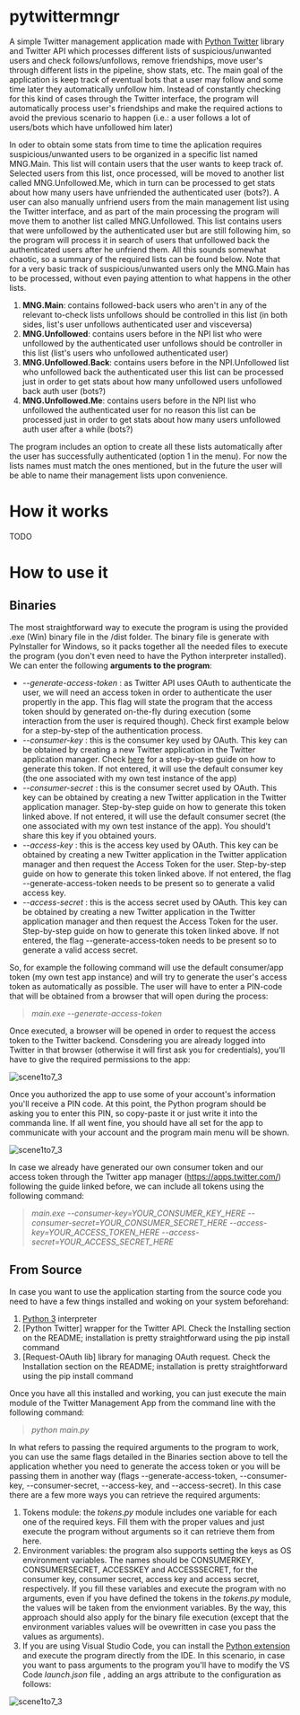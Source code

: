 # pytwittermngr
A simple Twitter management application made with [Python Twitter](https://github.com/bear/python-twitter) library and Twitter API which processes different lists of suspicious/unwanted users and check follows/unfollows, remove friendships, move user's through different lists in the pipeline, show stats, etc. The main goal of the application is keep track of eventual bots that a user may follow and some time later they automatically unfollow him. Instead of constantly checking for this kind of cases through the Twitter interface, the program will automatically process user's friendships and make the required actions to avoid the previous scenario to happen (i.e.: a user follows a lot of users/bots which have unfollowed him later)

In oder to obtain some stats from time to time the aplication requires suspicious/unwanted users to be organized in a specific list named MNG.Main. This list will contain users that the user wants to keep track of. Selected users from this list, once processed, will be moved to another list called MNG.Unfollowed.Me, which in turn can be processed to get stats about how many users have unfriended the authenticated user (bots?). A user can also manually unfriend users from the main management list using the Twitter interface, and as part of the main processing the program will move them to another list called MNG.Unfollowed. This list contains users that were unfollowed by the authenticated user but are still following him, so the program will process it in search of users that unfollowed back the authenticated users after he unfriend them. All this sounds somewhat chaotic, so a summary of the required lists can be found below. Note that for a very basic track of suspicious/unwanted users only the MNG.Main has to be processed, without even paying attention to what happens in the other lists.

1. **MNG.Main**: contains followed-back users who aren't in any of the relevant to-check lists unfollows should be controlled in this list (in both sides, list's user unfollows authenticated user and visceversa)
2. **MNG.Unfollowed**: contains users before in the NPI list who were unfollowed by the authenticated user unfollows should be controller in this list (list's users who unfollowed authenticated user)
3. **MNG.Unfollowed.Back**: contains users before in the NPI.Unfollowed list who unfollowed back the authenticated user this list can be processed just in order to get stats about how many unfollowed users unfollowed back auth user (bots?)
4. **MNG.Unfollowed.Me**: contains users before in the NPI list who unfollowed the authenticated user for no reason this list can be processed just in order to get stats about how many users unfollowed auth user after a while (bots?)

The program includes an option to create all these lists automatically after the user has successfully authenticated (option 1 in the menu). For now the lists names must match the ones mentioned, but in the future the user will be able to name their management lists upon convenience.

# How it works

TODO

# How to use it

## Binaries

The most straightforward way to execute the program is using the provided .exe (Win) binary file in the /dist folder. The binary file is generate with PyInstaller for Windows, so it packs together all the needed files to execute the program (you don't even need to have the Python interpreter installed). We can enter the following **arguments to the program**:

- *--generate-access-token* : as Twitter API uses OAuth to authenticate the user, we will need an access token in order to authenticate the user propertly in the app. This flag will state the program that the access token should by generated on-the-fly during execution (some interaction from the user is required though). Check first example below for a step-by-step of the authentication process.
- *--consumer-key* : this is the consumer key used by OAuth. This key can be obtained by creating a new Twitter application in the Twitter application manager. Check [here](https://python-twitter.readthedocs.io/en/latest/getting_started.html#getting-your-application-tokens) for a step-by-step guide on how to generate this token. If not entered, it will use the default consumer key (the one associated with my own test instance of the app)
- *--consumer-secret* : this is the consumer secret used by OAuth. This key can be obtained by creating a new Twitter application in the Twitter application manager. Step-by-step guide on how to generate this token linked above. If not entered, it will use the default consumer secret (the one associated with my own test instance of the app). You should't share this key if you obtained yours.
- *--access-key* : this is the access key used by OAuth. This key can be obtained by creating a new Twitter application in the Twitter application manager and then request the Access Token for the user. Step-by-step guide on how to generate this token linked above. If not entered, the flag --generate-access-token needs to be present so to generate a valid access key.
- *--access-secret* : this is the access secret used by OAuth. This key can be obtained by creating a new Twitter application in the Twitter application manager and then request the Access Token for the user. Step-by-step guide on how to generate this token linked above. If not entered, the flag --generate-access-token needs to be present so to generate a valid access secret.

So, for example the following command will use the default consumer/app token (my own test app instance) and will try to generate the user's access token as automatically as possible. The user will have to enter a PIN-code that will be obtained from a browser that will open during the process:

> *main.exe --generate-access-token*

Once executed, a browser will be opened in order to request the access token to the Twitter backend. Consdering you are already logged into Twitter in that browser (otherwise it will first ask you for credentials), you'll have to give the required permissions to the app:

<img src="https://user-images.githubusercontent.com/5633645/39858693-b4f6bd0a-540d-11e8-9edb-7d9d43b97ce6.png" alt="scene1to7_3" style="max-width:100%">

Once you authorized the app to use some of your account's information you'll receive a PIN code. At this point, the Python program should be asking you to enter this PIN, so copy-paste it or just write it into the commanda line. If all went fine, you should have all set for the app to communicate with your account and the program main menu will be shown.

<img src="https://user-images.githubusercontent.com/5633645/39858697-b7eebaee-540d-11e8-8579-3ebf6f12ed42.png" alt="scene1to7_3" style="max-width:100%">

In case we already have generated our own consumer token and our access token through the Twitter app manager (https://apps.twitter.com/) following the guide linked before, we can include all tokens using the following command:

> *main.exe --consumer-key=YOUR_CONSUMER_KEY_HERE --consumer-secret=YOUR_CONSUMER_SECRET_HERE --access-key=YOUR_ACCESS_TOKEN_HERE --access-secret=YOUR_ACCESS_SECRET_HERE*

## From Source

In case you want to use the application starting from the source code you need to have a few things installed and woking on your system beforehand:

1. [Python 3](https://www.python.org) interpreter
2. [Python Twitter] wrapper for the Twitter API. Check the Installing section on the README; installation is pretty straightforward using the pip install command
3. [Request-OAuth lib] library for managing OAuth request. Check the Installation section on the README; installation is pretty straightforward using the pip install command

Once you have all this installed and working, you can just execute the main module of the Twitter Management App from the command line with the following command:

> *python main.py*

In what refers to passing the required arguments to the program to work, you can use the same flags detailed in the Binaries section above to tell the application whether you need to generate the access token or you will be passing them in another way (flags --generate-access-token, --consumer-key, --consumer-secret, --access-key, and --access-secret). In this case there are a few more ways you can retrieve the required arguments:

1. Tokens module: the *tokens.py* module includes one variable for each one of the required keys. Fill them with the proper values and just execute the program without arguments so it can retrieve them from here.
2. Environment variables: the program also supports setting the keys as OS environment variables. The names should be CONSUMERKEY, CONSUMERSECRET, ACCESSKEY and ACCESSSECRET, for the consumer key, consumer secret, access key and access secret, respectively. If you fill these variables and execute the program with no arguments, even if you have defined the tokens in the *tokens.py* module, the values will be taken from the envionment variables. By the way, this approach should also apply for the binary file execution (except that the environment variables values will be ovewritten in case you pass the values as arguments).
3. If you are using Visual Studio Code, you can install the [Python extension](https://marketplace.visualstudio.com/items?itemName=ms-python.python) and execute the program directly from the IDE. In this scenario, in case you want to pass arguments to the program you'll have to modify the VS Code *launch.json* file , adding an args attribute to the configuration as follows:

<img src="https://user-images.githubusercontent.com/5633645/39859828-95102c02-5411-11e8-8f1f-18098ada5bdd.png" alt="scene1to7_3" style="max-width:100%">
